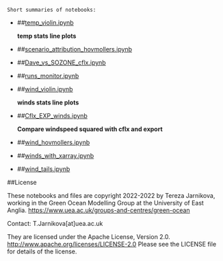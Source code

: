 
    Short summaries of notebooks:

* ##[temp_violin.ipynb](https://nbviewer.org/github/tjarnikova/SOZONE/blob/master/RUNS_ANALYSIS/temp_violin.ipynb)  
    
    **temp stats line plots**  

* ##[scenario_attribution_hovmollers.ipynb](https://nbviewer.org/github/tjarnikova/SOZONE/blob/master/RUNS_ANALYSIS/scenario_attribution_hovmollers.ipynb)  
    
* ##[Dave_vs_SOZONE_cflx.ipynb](https://nbviewer.org/github/tjarnikova/SOZONE/blob/master/RUNS_ANALYSIS/Dave_vs_SOZONE_cflx.ipynb)  
    
* ##[runs_monitor.ipynb](https://nbviewer.org/github/tjarnikova/SOZONE/blob/master/RUNS_ANALYSIS/runs_monitor.ipynb)  
    
* ##[wind_violin.ipynb](https://nbviewer.org/github/tjarnikova/SOZONE/blob/master/RUNS_ANALYSIS/wind_violin.ipynb)  
    
    **winds stats line plots**  

* ##[Cflx_EXP_winds.ipynb](https://nbviewer.org/github/tjarnikova/SOZONE/blob/master/RUNS_ANALYSIS/Cflx_EXP_winds.ipynb)  
    
    **Compare windspeed squared with cflx and export**  

* ##[wind_hovmollers.ipynb](https://nbviewer.org/github/tjarnikova/SOZONE/blob/master/RUNS_ANALYSIS/wind_hovmollers.ipynb)  
    
* ##[winds_with_xarray.ipynb](https://nbviewer.org/github/tjarnikova/SOZONE/blob/master/RUNS_ANALYSIS/winds_with_xarray.ipynb)  
    
* ##[wind_tails.ipynb](https://nbviewer.org/github/tjarnikova/SOZONE/blob/master/RUNS_ANALYSIS/wind_tails.ipynb)  
    

##License

These notebooks and files are copyright 2022-2022
by Tereza Jarnikova, working in the Green Ocean Modelling Group
at the University of East Anglia. 
https://www.uea.ac.uk/groups-and-centres/green-ocean

Contact: T.Jarnikova[at]uea.ac.uk

They are licensed under the Apache License, Version 2.0.
http://www.apache.org/licenses/LICENSE-2.0
Please see the LICENSE file for details of the license.
